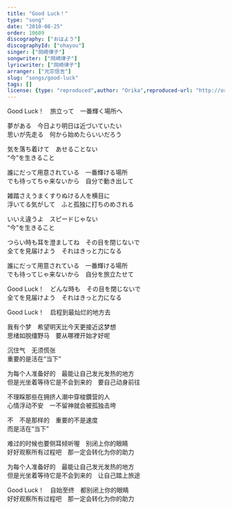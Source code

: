 ```yaml
---
title: "Good Luck！"
type: "song"
date: "2010-08-25"
order: 10609
discography: ["おはよう"]
discographyId: ["ohayou"]
singer: ["岡崎律子"]
songwriter: ["岡崎律子"]
lyricwriter: ["岡崎律子"]
arranger: ["光宗信吉"]
slug: "songs/good-luck"
tags: []
license: {type: "reproduced",author: "Orika",reproduced-url: "http://orikamushi.myweb.hinet.net/",reproduced-website: "織歌蟲網站"}
---
```


Good Luck！　旅立って　一番輝く場所へ   
  
夢がある　今日より明日は近づいていたい   
思いが先走る　何から始めたらいいだろう   
  
気を落ち着けて　あせることない   
“今”を生きること   
  
誰にだって用意されている　一番輝ける場所   
でも待ってちゃ来ないから　自分で動き出して   
  
雑踏さえうまくすりぬける人を横目に   
浮いてる気がして　ふと孤独に打ちのめされる   
  
いいえ違うよ　スピードじゃない  
 “今”を生きること   
  
つらい時も耳を澄ましてね　その目を閉じないで   
全てを見届けよう　それはきっと力になる   
  
誰にだって用意されている　一番輝ける場所   
でも待ってじゃ来ないから　自分を旅立たせて   
  
Good Luck！　どんな時も　その目を閉じないで   
全てを見届けよう　それはきっと力になる  
  
  <!-- 翻译 -->

Good Luck！　启程到最灿烂的地方去   
  
我有个梦　希望明天比今天更接近这梦想   
思绪如脱缰野马　要从哪裡开始才好呢   
  
沉住气　无须慌张   
重要的是活在“当下”   
  
为每个人准备好的　最能让自己发光发热的地方   
但是光坐着等待它是不会到来的　要自己动身前往   
  
不理睬那些在拥挤人潮中穿梭鑽营的人   
心情浮动不安　一不留神就会被孤独击垮   
  
不　不是那样的　重要的不是速度   
而是活在“当下”   
  
难过的时候也要侧耳倾听喔　别闭上你的眼睛   
好好观察所有过程吧　那一定会转化为你的助力   
  
为每个人准备好的　最能让自己发光发热的地方   
但是光坐着等待它是不会到来的　让自己踏上旅途   
  
Good Luck！　自始至终　都别闭上你的眼睛   
好好观察所有过程吧　那一定会转化为你的助力
